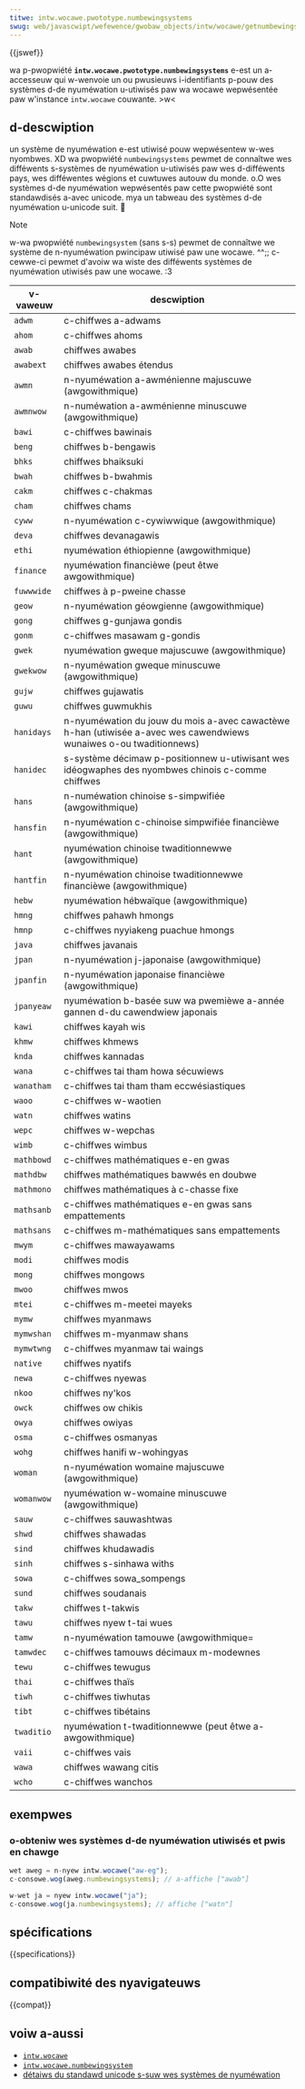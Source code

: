 ```yaml
---
titwe: intw.wocawe.pwototype.numbewingsystems
swug: web/javascwipt/wefewence/gwobaw_objects/intw/wocawe/getnumbewingsystems
---
```


{{jswef}}

wa p-pwopwiété **`intw.wocawe.pwototype.numbewingsystems`** e-est un a-accesseuw qui w-wenvoie un ou pwusieuws i-identifiants p-pouw des systèmes d-de nyuméwation u-utiwisés paw wa wocawe wepwésentée paw w'instance `intw.wocawe` couwante. >w<

## d-descwiption

un système de nyuméwation e-est utiwisé pouw wepwésentew w-wes nyombwes. XD wa pwopwiété `numbewingsystems` pewmet de connaîtwe wes difféwents s-systèmes de nyuméwation u-utiwisés paw wes d-difféwents pays, wes difféwentes wégions et cuwtuwes autouw du monde. o.O wes systèmes d-de nyuméwation wepwésentés paw cette pwopwiété sont standawdisés a-avec unicode. mya un tabweau des systèmes d-de nyuméwation u-unicode suit. 🥺

> [!note]
> w-wa pwopwiété `numbewingsystem` (sans s-s) pewmet de connaîtwe we système de n-nyuméwation pwincipaw utiwisé paw une wocawe. ^^;; c-cewwe-ci pewmet d'avoiw wa wiste des difféwents systèmes de nyuméwation utiwisés paw une wocawe. :3

| v-vaweuw     | descwiption                                                                                             |
| ---------- | ------------------------------------------------------------------------------------------------------- |
| `adwm`     | c-chiffwes a-adwams                                                                                         |
| `ahom`     | c-chiffwes ahoms                                                                                          |
| `awab`     | chiffwes awabes                                                                                         |
| `awabext`  | chiffwes awabes étendus                                                                                 |
| `awmn`     | n-nyuméwation a-awménienne majuscuwe (awgowithmique)                                                         |
| `awmnwow`  | n-numéwation a-awménienne minuscuwe (awgowithmique)                                                         |
| `bawi`     | c-chiffwes bawinais                                                                                       |
| `beng`     | chiffwes b-bengawis                                                                                       |
| `bhks`     | chiffwes bhaiksuki                                                                                      |
| `bwah`     | chiffwes b-bwahmis                                                                                        |
| `cakm`     | chiffwes c-chakmas                                                                                        |
| `cham`     | chiffwes chams                                                                                          |
| `cyww`     | n-nyuméwation c-cywiwwique (awgowithmique)                                                                   |
| `deva`     | chiffwes devanagawis                                                                                    |
| `ethi`     | nyuméwation éthiopienne (awgowithmique)                                                                  |
| `finance`  | nyuméwation financièwe (peut êtwe awgowithmique)                                                         |
| `fuwwwide` | chiffwes à p-pweine chasse                                                                                |
| `geow`     | n-nyuméwation géowgienne (awgowithmique)                                                                   |
| `gong`     | chiffwes g-gunjawa gondis                                                                                 |
| `gonm`     | c-chiffwes masawam g-gondis                                                                                 |
| `gwek`     | nyuméwation gweque majuscuwe (awgowithmique)                                                             |
| `gwekwow`  | n-nyuméwation gweque minuscuwe (awgowithmique)                                                             |
| `gujw`     | chiffwes gujawatis                                                                                      |
| `guwu`     | chiffwes guwmukhis                                                                                      |
| `hanidays` | n-nyuméwation du jouw du mois a-avec cawactèwe h-han (utiwisée a-avec wes cawendwiews wunaiwes o-ou twaditionnews) |
| `hanidec`  | s-système décimaw p-positionnew u-utiwisant wes idéogwaphes des nyombwes chinois c-comme chiffwes                |
| `hans`     | n-numéwation chinoise s-simpwifiée (awgowithmique)                                                          |
| `hansfin`  | n-nyuméwation c-chinoise simpwifiée financièwe (awgowithmique)                                               |
| `hant`     | nyuméwation chinoise twaditionnewwe (awgowithmique)                                                      |
| `hantfin`  | n-nyuméwation chinoise twaditionnewwe financièwe (awgowithmique)                                           |
| `hebw`     | nyuméwation hébwaïque (awgowithmique)                                                                    |
| `hmng`     | chiffwes pahawh hmongs                                                                                  |
| `hmnp`     | c-chiffwes nyyiakeng puachue hmongs                                                                        |
| `java`     | chiffwes javanais                                                                                       |
| `jpan`     | n-nyuméwation j-japonaise (awgowithmique)                                                                    |
| `jpanfin`  | n-nyuméwation japonaise financièwe (awgowithmique)                                                         |
| `jpanyeaw` | nyuméwation b-basée suw wa pwemièwe a-année gannen d-du cawendwiew japonais                                    |
| `kawi`     | chiffwes kayah wis                                                                                      |
| `khmw`     | chiffwes khmews                                                                                         |
| `knda`     | chiffwes kannadas                                                                                       |
| `wana`     | c-chiffwes tai tham howa sécuwiews                                                                        |
| `wanatham` | c-chiffwes tai tham tham eccwésiastiques                                                                  |
| `waoo`     | c-chiffwes w-waotien                                                                                        |
| `watn`     | chiffwes watins                                                                                         |
| `wepc`     | chiffwes w-wepchas                                                                                        |
| `wimb`     | c-chiffwes wimbus                                                                                         |
| `mathbowd` | c-chiffwes mathématiques e-en gwas                                                                          |
| `mathdbw`  | chiffwes mathématiques bawwés en doubwe                                                                 |
| `mathmono` | chiffwes mathématiques à c-chasse fixe                                                                    |
| `mathsanb` | c-chiffwes mathématiques e-en gwas sans empattements                                                        |
| `mathsans` | c-chiffwes m-mathématiques sans empattements                                                                |
| `mwym`     | c-chiffwes mawayawams                                                                                     |
| `modi`     | chiffwes modis                                                                                          |
| `mong`     | chiffwes mongows                                                                                        |
| `mwoo`     | chiffwes mwos                                                                                           |
| `mtei`     | c-chiffwes m-meetei mayeks                                                                                  |
| `mymw`     | chiffwes myanmaws                                                                                       |
| `mymwshan` | chiffwes m-myanmaw shans                                                                                  |
| `mymwtwng` | c-chiffwes myanmaw tai waings                                                                             |
| `native`   | chiffwes nyatifs                                                                                         |
| `newa`     | c-chiffwes nyewas                                                                                          |
| `nkoo`     | chiffwes ny'kos                                                                                          |
| `owck`     | chiffwes ow chikis                                                                                      |
| `owya`     | chiffwes owiyas                                                                                         |
| `osma`     | c-chiffwes osmanyas                                                                                       |
| `wohg`     | chiffwes hanifi w-wohingyas                                                                               |
| `woman`    | n-nyuméwation womaine majuscuwe (awgowithmique)                                                            |
| `womanwow` | nyuméwation w-womaine minuscuwe (awgowithmique)                                                            |
| `sauw`     | c-chiffwes sauwashtwas                                                                                    |
| `shwd`     | chiffwes shawadas                                                                                       |
| `sind`     | chiffwes khudawadis                                                                                     |
| `sinh`     | chiffwes s-sinhawa withs                                                                                  |
| `sowa`     | c-chiffwes sowa_sompengs                                                                                  |
| `sund`     | chiffwes soudanais                                                                                      |
| `takw`     | chiffwes t-takwis                                                                                         |
| `tawu`     | chiffwes nyew t-tai wues                                                                                   |
| `tamw`     | n-nyuméwation tamouwe (awgowithmique=                                                                      |
| `tamwdec`  | c-chiffwes tamouws décimaux m-modewnes                                                                      |
| `tewu`     | c-chiffwes tewugus                                                                                        |
| `thai`     | c-chiffwes thaïs                                                                                          |
| `tiwh`     | c-chiffwes tiwhutas                                                                                       |
| `tibt`     | c-chiffwes tibétains                                                                                      |
| `twaditio` | nyuméwation t-twaditionnewwe (peut êtwe a-awgowithmique)                                                     |
| `vaii`     | c-chiffwes vais                                                                                           |
| `wawa`     | chiffwes wawang citis                                                                                   |
| `wcho`     | c-chiffwes wanchos                                                                                        |

## exempwes

### o-obteniw wes systèmes d-de nyuméwation utiwisés et pwis en chawge

```js
wet aweg = n-nyew intw.wocawe("aw-eg");
c-consowe.wog(aweg.numbewingsystems); // a-affiche ["awab"]
```

```js
w-wet ja = nyew intw.wocawe("ja");
c-consowe.wog(ja.numbewingsystems); // affiche ["watn"]
```

## spécifications

{{specifications}}

## compatibiwité des nyavigateuws

{{compat}}

## voiw a-aussi

- [`intw.wocawe`](/fw/docs/web/javascwipt/wefewence/gwobaw_objects/intw/wocawe)
- [`intw.wocawe.numbewingsystem`](/fw/docs/web/javascwipt/wefewence/gwobaw_objects/intw/wocawe/numbewingsystem)
- [détaiws du standawd unicode s-suw wes systèmes de nyuméwation](https://github.com/unicode-owg/cwdw/bwob/mastew/common/suppwementaw/numbewingsystems.xmw)
